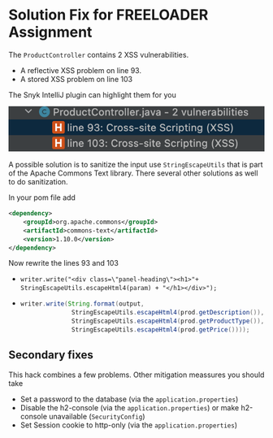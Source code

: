 # Solution Fix for FREELOADER Assignment

The `ProductController` contains 2 XSS vulnerabilities.
- A reflective XSS problem on line 93.
- A stored XSS problem on line 103

The Snyk IntelliJ plugin can highlight them for you

![](snykcodeij.png)

A possible solution is to sanitize the input use `StringEscapeUtils` that is part of the Apache Commons Text library.
There several other solutions as well to do sanitization.

In your pom file add

```xml
<dependency>
    <groupId>org.apache.commons</groupId>
    <artifactId>commons-text</artifactId>
    <version>1.10.0</version>
</dependency>
```

Now rewrite the lines 93 and 103
- `writer.write("<div class=\"panel-heading\"><h1>"+ StringEscapeUtils.escapeHtml4(param) + "</h1></div>");`
- ```java         
  writer.write(String.format(output,
                StringEscapeUtils.escapeHtml4(prod.getDescription()),
                StringEscapeUtils.escapeHtml4(prod.getProductType()),
                StringEscapeUtils.escapeHtml4(prod.getPrice())));
  ```

## Secondary fixes

This hack combines a few problems. Other mitigation meassures you should take
- Set a password to the database (via the `application.properties`)
- Disable the h2-console (via the `application.properties`) or make h2-console unavailable (`SecurityConfig`)
- Set Session cookie to http-only (via the `application.properties`)
